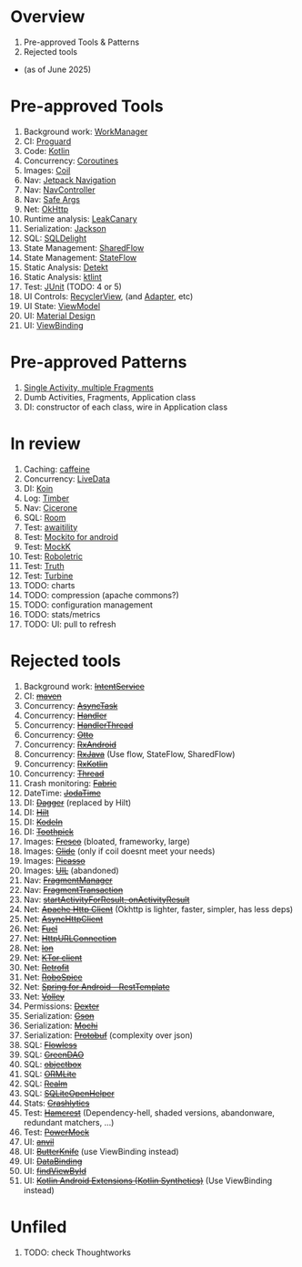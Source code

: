 # Overview
1. Pre-approved Tools & Patterns
1. Rejected tools
- (as of June 2025)


# Pre-approved Tools
1. Background work: [WorkManager](https://developer.android.com/develop/background-work/background-tasks/persistent/getting-started)
1. CI: [Proguard](https://developer.android.com/topic/performance/app-optimization/enable-app-optimization)
1. Code: [Kotlin](https://kotlinlang.org/)
1. Concurrency: [Coroutines](https://kotlinlang.org/docs/coroutines-overview.html)
1. Images: [Coil](https://coil-kt.github.io/coil/)
1. Nav: [Jetpack Navigation](https://developer.android.com/guide/navigation)
1. Nav: [NavController](https://developer.android.com/guide/navigation/navcontroller)
1. Nav: [Safe Args](https://developer.android.com/guide/navigation/use-graph/safe-args)
1. Net: [OkHttp](https://square.github.io/okhttp/)
1. Runtime analysis: [LeakCanary](https://square.github.io/leakcanary/)
1. Serialization: [Jackson](https://github.com/FasterXML/jackson)
1. SQL: [SQLDelight](https://github.com/sqldelight/sqldelight)
1. State Management: [SharedFlow](https://kotlinlang.org/api/kotlinx.coroutines/kotlinx-coroutines-core/kotlinx.coroutines.flow/-shared-flow/)
1. State Management: [StateFlow](https://kotlinlang.org/api/kotlinx.coroutines/kotlinx-coroutines-core/kotlinx.coroutines.flow/-state-flow/)
1. Static Analysis: [Detekt](https://github.com/detekt/detekt)
1. Static Analysis: [ktlint](https://github.com/pinterest/ktlint)
1. Test: [JUnit](TODO) (TODO: 4 or 5)
1. UI Controls: [RecyclerView](https://developer.android.com/develop/ui/views/layout/recyclerview), (and [Adapter](https://developer.android.com/reference/androidx/recyclerview/widget/RecyclerView.Adapter), etc)
1. UI State: [ViewModel](https://developer.android.com/topic/libraries/architecture/viewmodel)
1. UI: [Material Design](https://developer.android.com/develop/ui/views/theming/look-and-feel)
1. UI: [ViewBinding](https://developer.android.com/topic/libraries/view-binding)


# Pre-approved Patterns
1. [Single Activity, multiple Fragments](https://developer.android.com/guide/fragments/communicate)
1. Dumb Activities, Fragments, Application class
1. DI: constructor of each class, wire in Application class


# In review
1. Caching: [caffeine](TODO)
1. Concurrency: [LiveData](TODO)
1. DI: [Koin](https://insert-koin.io/docs/setup/koin)
1. Log: [Timber](https://github.com/JakeWharton/timber)
1. Nav: [Cicerone](https://github.com/terrakok/Cicerone)
1. SQL: [Room](https://developer.android.com/training/data-storage/room)
1. Test: [awaitility](https://github.com/awaitility/awaitility)
1. Test: [Mockito for android](TODO)
1. Test: [MockK](https://mockk.io/ANDROID.html)
1. Test: [Roboletric](TODO)
1. Test: [Truth](https://truth.dev/)
1. Test: [Turbine](https://github.com/cashapp/turbine)
1. TODO: charts
1. TODO: compression (apache commons?)
1. TODO: configuration management
1. TODO: stats/metrics
1. TODO: UI: pull to refresh


# Rejected tools
1. Background work: ~~[IntentService](https://developer.android.com/reference/android/app/IntentService)~~
1. CI: ~~[maven](https://maven.apache.org/)~~
1. Concurrency: ~~[AsyncTask](https://developer.android.com/reference/android/os/AsyncTask)~~
1. Concurrency: ~~[Handler](https://developer.android.com/reference/android/os/Handler)~~
1. Concurrency: ~~[HandlerThread](https://developer.android.com/reference/android/os/HandlerThread)~~
1. Concurrency: ~~[Otto](https://square.github.io/otto/)~~
1. Concurrency: ~~[RxAndroid](https://github.com/ReactiveX/RxAndroid)~~
1. Concurrency: ~~[RxJava](https://github.com/ReactiveX/RxJava)~~ (Use flow, StateFlow, SharedFlow)
1. Concurrency: ~~[RxKotlin](https://github.com/ReactiveX/RxKotlin)~~
1. Concurrency: ~~[Thread](https://developer.android.com/reference/java/lang/Thread)~~
1. Crash monitoring: ~~[Fabric](https://firebase.google.com/docs/reference/android/io/fabric/sdk/android/fabric/Fabric)~~
1. DateTime: ~~[JodaTime](TODO)~~
1. DI: ~~[Dagger](https://developer.android.com/training/dependency-injection/dagger-android)~~ (replaced by Hilt)
1. DI: ~~[Hilt](https://developer.android.com/training/dependency-injection/hilt-android)~~
1. DI: ~~[KodeIn](https://github.com/kosi-libs/Kodein)~~
1. DI: ~~[Toothpick](https://github.com/stephanenicolas/toothpick)~~
1. Images: ~~[Fresco](https://frescolib.org/)~~ (bloated, frameworky, large)
1. Images: ~~[Glide](https://github.com/bumptech/glide)~~ (only if coil doesnt meet your needs)
1. Images: ~~[Picasso](https://square.github.io/picasso/)~~
1. Images: ~~[UIL](https://github.com/nostra13/Android-Universal-Image-Loader)~~ (abandoned)
1. Nav: ~~[FragmentManager](https://developer.android.com/guide/fragments/fragmentmanager#using)~~
1. Nav: ~~[FragmentTransaction](https://developer.android.com/reference/androidx/fragment/app/FragmentTransaction.html)~~
1. Nav: ~~[startActivityForResult, onActivityResult](https://developer.android.com/training/basics/intents/result)~~
1. Net: ~~[Apache Http Client](https://hc.apache.org/httpcomponents-client-4.5.x/index.html)~~ (Okhttp is lighter, faster, simpler, has less deps)
1. Net: ~~[AsyncHttpClient](https://github.com/android-async-http/android-async-http)~~
1. Net: ~~[Fuel](https://github.com/kittinunf/fuel)~~
1. Net: ~~[HttpURLConnection ](https://developer.android.com/reference/java/net/HttpURLConnection)~~
1. Net: ~~[Ion](https://github.com/koush/ion)~~
1. Net: ~~[KTor client](https://ktor.io/docs/client-engines.html)~~
1. Net: ~~[Retrofit](https://square.github.io/retrofit/)~~
1. Net: ~~[RoboSpice](TODO)~~
1. Net: ~~[Spring for Android - RestTemplate](TODO)~~
1. Net: ~~[Volley](https://google.github.io/volley/)~~
1. Permissions: ~~[Dexter](https://github.com/Karumi/Dexter)~~
1. Serialization: ~~[Gson](https://github.com/google/gson)~~
1. Serialization: ~~[Mochi](https://github.com/square/moshi)~~
1. Serialization: ~~[Protobuf](TODO)~~ (complexity over json)
1. SQL: ~~[Flowless](TODO)~~
1. SQL: ~~[GreenDAO](https://github.com/greenrobot/greenDAO)~~
1. SQL: ~~[objectbox](https://objectbox.io/)~~
1. SQL: ~~[ORMLite](https://ormlite.com/)~~
1. SQL: ~~[Realm](https://github.com/realm/realm-java)~~
1. SQL: ~~[SQLiteOpenHelper](https://developer.android.com/reference/android/database/sqlite/SQLiteOpenHelper)~~
1. Stats: ~~[Crashlytics](https://firebase.google.com/products/crashlytics)~~
1. Test: ~~[Hamcrest](https://hamcrest.org/JavaHamcrest/)~~ (Dependency-hell, shaded versions, abandonware, redundant matchers, ...)
1. Test: ~~[PowerMock](https://github.com/powermock/powermock)~~
1. UI: ~~[anvil](https://github.com/anvil-ui/anvil)~~
1. UI: ~~[ButterKnife](https://github.com/JakeWharton/butterknife)~~ (use ViewBinding instead)
1. UI: ~~[DataBinding](https://developer.android.com/topic/libraries/data-binding)~~
1. UI: ~~[findViewById](https://developer.android.com/reference/android/view/View#findViewById(int))~~
1. UI: ~~[Kotlin Android Extensions (Kotlin Synthetics)](https://developer.android.com/topic/libraries/view-binding/migration)~~ (Use ViewBinding instead)


# Unfiled
1. TODO: check Thoughtworks 